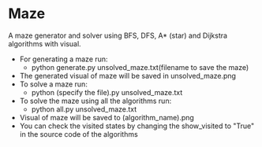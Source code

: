 # Maze
A maze generator and solver using BFS, DFS, A* (star) and Dijkstra algorithms with visual.
* For generating a maze run:
   * python generate.py unsolved_maze.txt(filename to save the maze)
* The generated visual of maze will be saved in unsolved_maze.png
* To solve a maze run:
   * python (specify the file).py unsolved_maze.txt
* To solve the maze using all the algorithms run:
    * python all.py unsolved_maze.txt
* Visual of maze will be saved to (algorithm_name).png
* You can check the visited states by changing the show_visited to "True" in the source code of the algorithms
